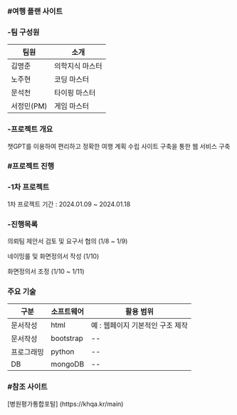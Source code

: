 ### #여행 플랜 사이트

### -팀 구성원 

|팀원|소개|
|--|--|
|김명준|의학지식 마스터|
|노주현|코딩 마스터|
|문석천|타이핑 마스터|
|서정민(PM)|게임 마스터|

### -프로젝트 개요
<p> 챗GPT를 이용하여 편리하고 정확한 여행 계획 수립 사이트 구축을 통한 웹 서비스 구축 </p>

### #프로젝트 진행

### -1차 프로젝트 

<p> 1차 프로젝트 기간 : 2024.01.09 ~ 2024.01.18 </p>

### -진행목록

<p> 의뢰팀 제안서 검토 및 요구서 협의 (1/8 ~ 1/9)  </p>
<p> 네이밍룰 및 화면정의서 작성 (1/10) </p>
<p> 화면정의서 조정 (1/10 ~ 1/11) </p>
<p> </p>
<p> </p>
<p> </p>
<p> </p>

### 주요 기술

|구분|소프트웨어|활용 범위|
|--|--|--|
|문서작성|html| 예 : 웹페이지 기본적인 구조 제작|
|문서작성|bootstrap|--|
|프로그래밍|python|--|
|DB|mongoDB|--|

### #참조 사이트

<p> [병원평가통합포털] (https://khqa.kr/main) </p>

